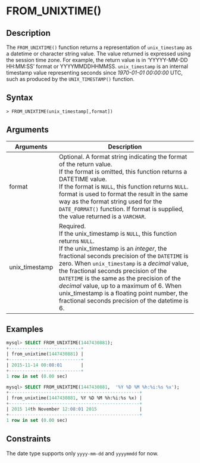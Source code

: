 # **FROM_UNIXTIME()**

## **Description**

The ``FROM_UNIXTIME()`` function returns a representation of ``unix_timestamp`` as a datetime or character string value. The value returned is expressed using the session time zone. For example, the return value is in ‘YYYYY-MM-DD HH:MM:SS’ format or YYYYMMDDHHMMSS. ``unix_timestamp`` is an internal timestamp value representing seconds since *1970-01-01 00:00:00* UTC, such as produced by the ``UNIX_TIMESTAMP()`` function.

## **Syntax**

```
> FROM_UNIXTIME(unix_timestamp[,format])
```

## **Arguments**

|  Arguments   | Description  |
|  ----  | ----  |
| format  | Optional.  A format string indicating the format of the return value.<br> If the format is omitted, this function returns a DATETIME value. <br>If the format is ``NULL``, this function returns ``NULL``.<br>format is used to format the result in the same way as the format string used for the `DATE_FORMAT()` function. If format is supplied, the value returned is a `VARCHAR`.|
|unix_timestamp|Required. <br>If the unix_timestamp is ``NULL``, this function returns ``NULL``. <br>If the unix_timestamp is an *integer*, the fractional seconds precision of the ``DATETIME`` is zero. When ``unix_timestamp`` is a *decimal* value, the fractional seconds precision of the ``DATETIME`` is the same as the precision of the *decimal* value, up to a maximum of 6. When unix_timestamp is a floating point number, the fractional seconds precision of the datetime is 6. |

## **Examples**

```sql
mysql> SELECT FROM_UNIXTIME(1447430881);
+---------------------------+
| from_unixtime(1447430881) |
+---------------------------+
| 2015-11-14 00:08:01       |
+---------------------------+
1 row in set (0.00 sec)

mysql> SELECT FROM_UNIXTIME(1447430881,  '%Y %D %M %h:%i:%s %x');
+-------------------------------------------------+
| from_unixtime(1447430881, %Y %D %M %h:%i:%s %x) |
+-------------------------------------------------+
| 2015 14th November 12:08:01 2015                |
+-------------------------------------------------+
1 row in set (0.00 sec)
```

## **Constraints**

The date type supports only `yyyy-mm-dd` and `yyyymmdd` for now.
